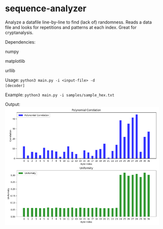 # sequence-analyzer
Analyze a datafile line-by-line to find (lack of) randomness.
Reads a data file and looks for repetitions and patterns at each index.
Great for cryptanalysis.

Dependencies:

  numpy

  matplotlib

  urllib


Usage: <code>python3 main.py -i \<input-file\> -d [decoder]</code>

Example: <code>python3 main.py -i samples/sample_hex.txt</code>

Output:
![sample_image.png](https://raw.githubusercontent.com/christianwang0x/sequence-analyzer/master/sample_image.png)
